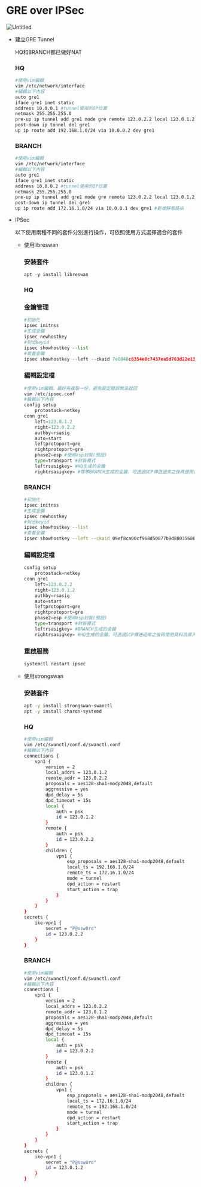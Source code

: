 # GRE over IPSec

![Untitled](GRE%20over%20IPSec%206f7d48a98555451baee177c35e1536cb/Untitled.png)

- 建立GRE Tunnel
    
    HQ和BRANCH都已做好NAT
    
    ### HQ
    
    ```bash
    #使用vim編輯
    vim /etc/network/interface
    #編輯以下內容
    auto gre1
    iface gre1 inet static
    address 10.0.0.1 #tunnel使用的IP位置
    netmask 255.255.255.0
    pre-up ip tunnel add gre1 mode gre remote 123.0.2.2 local 123.0.1.2
    post-down ip tunnel del gre1
    up ip route add 192.168.1.0/24 via 10.0.0.2 dev gre1 
    ```
    
    ### BRANCH
    
    ```bash
    #使用vim編輯
    vim /etc/network/interface
    #編輯以下內容
    auto gre1
    iface gre1 inet static
    address 10.0.0.2 #tunnel使用的IP位置
    netmask 255.255.255.0
    pre-up ip tunnel add gre1 mode gre remote 123.0.2.2 local 123.0.1.2
    post-down ip tunnel del gre1
    up ip route add 172.16.1.0/24 via 10.0.0.1 dev gre1 #新增靜態路由
    ```
    
- IPSec
    
    以下使用兩種不同的套件分別進行操作，可依照使用方式選擇適合的套件
    
    - 使用libreswan
        
        ### 安裝套件
        
        ```python
        apt -y install libreswan
        ```
        
        ### HQ
        
        ### 金鑰管理
        
        ```python
        #初始化
        ipsec initnss
        #生成金鑰
        ipsec newhostkey 
        #列出keyid
        ipsec showhostkey --list
        #查看金鑰
        ipsec showhostkey --left --ckaid 7e8848c6354e0c7437ea5d763d22e1383a0e8969
        ```
        
        ### 編輯設定檔
        
        ```python
        #使用vim編輯，最好先複製一份，避免設定錯誤無法返回
        vim /etc/ipsec.conf
        #編輯以下內容
        config setup 
            protostack=netkey
        conn gre1 
            left=123.0.1.2
            right=123.0.2.2
            authby=rsasig
            auto=start
            leftprotoport=gre
            rightprotoport=gre
            phase2=esp #使用esp封裝(預設)
            type=transport #封裝模式
            leftrsasigkey= #HQ生成的金鑰
            rightrsasigkey= #等等BRANCH生成的金鑰，可透過SCP傳送過來之後再使用資料流導入進設定檔
        ```
        
        ### BRANCH
        
        ```bash
        #初始化
        ipsec initnss
        #生成金鑰
        ipsec newhostkey 
        #列出keyid
        ipsec showhostkey --list
        #查看金鑰
        ipsec showhostkey --left --ckaid 09ef8ca00cf968d50877b9d880356863fdd89291
        ```
        
        ### 編輯設定檔
        
        ```python
        config setup 
            protostack=netkey
        conn gre1 
            left=123.0.2.2
            right=123.0.1.2
            authby=rsasig
            auto=start
            leftprotoport=gre
            rightprotoport=gre
            phase2=esp #使用esp封裝(預設)
            type=transport #封裝模式
            leftrsasigkey= #BRANCH生成的金鑰
            rightrsasigkey= #HQ生成的金鑰，可透過SCP傳送過來之後再使用資料流導入進設定檔
        ```
        
        ### 重啟服務
        
        ```python
        systemctl restart ipsec
        ```
        
    - 使用strongswan
        
        ### 安裝套件
        
        ```bash
        apt -y install strongswan-swanctl
        apt -y install charon-systemd
        ```
        
        ### HQ
        
        ```bash
        #使用vim編輯
        vim /etc/swanctl/conf.d/swanctl.conf
        #編輯以下內容 
        connections {
            vpn1 {
                version = 2
                local_addrs = 123.0.1.2
                remote_addr = 123.0.2.2
                proposals = aes128-sha1-modp2048,default
                aggressive = yes
                dpd_delay = 5s
                dpd_timeout = 15s
                local {
                    auth = psk
                    id = 123.0.1.2
                }
                remote {
                    auth = psk 
                    id = 123.0.2.2
                }
                children {
                    vpn1 {
                        esp_proposals = aes128-sha1-modp2048,default
                        local_ts = 192.168.1.0/24
                        remote_ts = 172.16.1.0/24
                        mode = tunnel
                        dpd_action = restart 
                        start_action = trap 
                    }
                }
            }
        }
        secrets {
            ike-vpn1 {
                secret = "P@ssw0rd"
                id = 123.0.2.2
            }
        }
        ```
        
        ### BRANCH
        
        ```bash
        #使用vim編輯
        vim /etc/swanctl/conf.d/swanctl.conf
        #編輯以下內容 
        connections {
            vpn1 {
                version = 2
                local_addrs = 123.0.2.2
                remote_addr = 123.0.1.2
                proposals = aes128-sha1-modp2048,default
                aggressive = yes
                dpd_delay = 5s
                dpd_timeout = 15s
                local {
                    auth = psk
                    id = 123.0.2.2
                }
                remote {
                    auth = psk 
                    id = 123.0.1.2
                }
                children {
                    vpn1 {
                        esp_proposals = aes128-sha1-modp2048,default
                        local_ts = 172.16.1.0/24
                        remote_ts = 192.168.1.0/24
                        mode = tunnel
                        dpd_action = restart 
                        start_action = trap 
                    }
                }
            }
        }
        secrets {
            ike-vpn1 {
                secret = "P@ssw0rd"
                id = 123.0.1.2
            }
        }
        ```